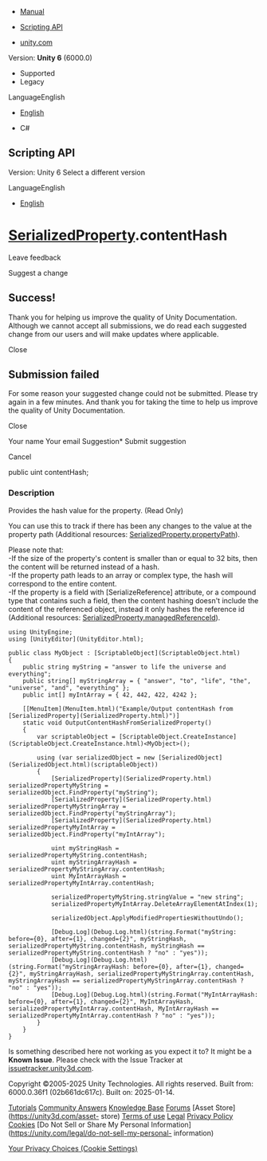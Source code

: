 [ ]()

  * [Manual](../Manual/index.html)
  * [Scripting API](../ScriptReference/index.html)

  * [unity.com](https://unity.com/)

Version: **Unity 6** (6000.0)

  * Supported
  * Legacy

LanguageEnglish

  * [English]()

  * C#

[ ](https://docs.unity3d.com)

## Scripting API

Version: Unity 6 Select a different version

LanguageEnglish

  * [English]()

#  [SerializedProperty](SerializedProperty.html).contentHash

Leave feedback

Suggest a change

## Success!

Thank you for helping us improve the quality of Unity Documentation. Although
we cannot accept all submissions, we do read each suggested change from our
users and will make updates where applicable.

Close

## Submission failed

For some reason your suggested change could not be submitted. Please <a>try
again</a> in a few minutes. And thank you for taking the time to help us
improve the quality of Unity Documentation.

Close

Your name Your email Suggestion* Submit suggestion

Cancel

[ ]()

public uint contentHash;

### Description

Provides the hash value for the property. (Read Only)

You can use this to track if there has been any changes to the value at the
property path (Additional resources:
[SerializedProperty.propertyPath](SerializedProperty-propertyPath.html)).  
  
Please note that:  
-If the size of the property's content is smaller than or equal to 32 bits, then the content will be returned instead of a hash.   
-If the property path leads to an array or complex type, the hash will correspond to the entire content.   
-If the property is a field with [SerializeReference] attribute, or a compound type that contains such a field, then the content hashing doesn't include the content of the referenced object, instead it only hashes the reference id (Additional resources: [SerializedProperty.managedReferenceId](SerializedProperty-managedReferenceId.html)).
    
    
    using UnityEngine;
    using [UnityEditor](UnityEditor.html);  
      
    public class MyObject : [ScriptableObject](ScriptableObject.html)
    {
        public string myString = "answer to life the universe and everything";
        public string[] myStringArray = { "answer", "to", "life", "the", "universe", "and", "everything" };
        public int[] myIntArray = { 42, 442, 422, 4242 };  
      
        [[MenuItem](MenuItem.html)("Example/Output contentHash from [SerializedProperty](SerializedProperty.html)")]
        static void OutputContentHashFromSerializedProperty()
        {
            var scriptableObject = [ScriptableObject.CreateInstance](ScriptableObject.CreateInstance.html)<MyObject>();  
      
            using (var serializedObject = new [SerializedObject](SerializedObject.html)(scriptableObject))
            {
                [SerializedProperty](SerializedProperty.html) serializedPropertyMyString = serializedObject.FindProperty("myString");
                [SerializedProperty](SerializedProperty.html) serializedPropertyMyStringArray = serializedObject.FindProperty("myStringArray");
                [SerializedProperty](SerializedProperty.html) serializedPropertyMyIntArray = serializedObject.FindProperty("myIntArray");  
      
                uint myStringHash = serializedPropertyMyString.contentHash;
                uint myStringArrayHash = serializedPropertyMyStringArray.contentHash;
                uint MyIntArrayHash = serializedPropertyMyIntArray.contentHash;  
      
                serializedPropertyMyString.stringValue = "new string";
                serializedPropertyMyIntArray.DeleteArrayElementAtIndex(1);  
      
                serializedObject.ApplyModifiedPropertiesWithoutUndo();  
      
                [Debug.Log](Debug.Log.html)(string.Format("myString: before={0}, after={1}, changed={2}", myStringHash, serializedPropertyMyString.contentHash, myStringHash == serializedPropertyMyString.contentHash ? "no" : "yes"));
                [Debug.Log](Debug.Log.html)(string.Format("myStringArrayHash: before={0}, after={1}, changed={2}", myStringArrayHash, serializedPropertyMyStringArray.contentHash, myStringArrayHash == serializedPropertyMyStringArray.contentHash ? "no" : "yes"));
                [Debug.Log](Debug.Log.html)(string.Format("MyIntArrayHash: before={0}, after={1}, changed={2}", MyIntArrayHash, serializedPropertyMyIntArray.contentHash, MyIntArrayHash == serializedPropertyMyIntArray.contentHash ? "no" : "yes"));
            }
        }
    }
    

Is something described here not working as you expect it to? It might be a
**Known Issue**. Please check with the Issue Tracker at
[issuetracker.unity3d.com](https://issuetracker.unity3d.com).

Copyright ©2005-2025 Unity Technologies. All rights reserved. Built from:
6000.0.36f1 (02b661dc617c). Built on: 2025-01-14.

[Tutorials](https://unity3d.com/learn) [Community
Answers](https://answers.unity3d.com) [Knowledge
Base](https://support.unity3d.com/hc/en-us)
[Forums](https://forum.unity3d.com) [Asset Store](https://unity3d.com/asset-
store) [Terms of use](https://docs.unity3d.com/Manual/TermsOfUse.html)
[Legal](https://unity.com/legal) [Privacy
Policy](https://unity.com/legal/privacy-policy)
[Cookies](https://unity.com/legal/cookie-policy) [Do Not Sell or Share My
Personal Information](https://unity.com/legal/do-not-sell-my-personal-
information)

[Your Privacy Choices (Cookie Settings)](javascript:void\(0\);)

